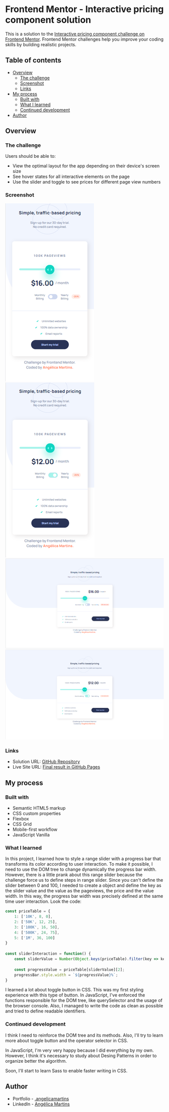# Frontend Mentor - Interactive pricing component solution

This is a solution to the [Interactive pricing component challenge on Frontend Mentor](https://www.frontendmentor.io/challenges/interactive-pricing-component-t0m8PIyY8). Frontend Mentor challenges help you improve your coding skills by building realistic projects. 

## Table of contents

- [Overview](#overview)
  - [The challenge](#the-challenge)
  - [Screenshot](#screenshot)
  - [Links](#links)
- [My process](#my-process)
  - [Built with](#built-with)
  - [What I learned](#what-i-learned)
  - [Continued development](#continued-development)
- [Author](#author)

## Overview

### The challenge

Users should be able to:

- View the optimal layout for the app depending on their device's screen size
- See hover states for all interactive elements on the page
- Use the slider and toggle to see prices for different page view numbers

### Screenshot

![Mobile viewport](/design/screenshot-mobile.png)
![Mobile viewport - toggle checked](/design/screenshot-mobile-toggle-checked.png)
![Full viewport](/design/screenshot-full.png)
![Full viewport - toggle checked](/design/screenshot-full-toggle-checked.png)

### Links

- Solution URL: [GitHub Repository](https://github.com/angelicamarttins/interactive-pricing/)
- Live Site URL: [Final result in GitHub Pages](https://angelicamarttins.github.io/interactive-pricing/)

## My process

### Built with

- Semantic HTML5 markup
- CSS custom properties
- Flexbox
- CSS Grid
- Mobile-first workflow
- JavaScript Vanilla

### What I learned

In this project, I learned how to style a range slider with a progress bar that transforms its color according to user interaction. To make it possible, I need to use the DOM tree to change dynamically the progress bar width. However, there is a little prank about this range slider because the challenge force us to define steps in range slider. Since you can't define the slider between 0 and 100, I needed to create a object and define the key as the slider value and the value as the pageviews, the price and the value width. In this way, the progress bar width was precisely defined at the same time user interaction. Look the code:

```js
const priceTable = {
    1: ['10K', 8, 0],
    2: ['50K', 12, 25],
    3: ['100K', 16, 50],
    4: ['500K', 24, 75],
    5: ['1M', 36, 100]
}

const sliderInteraction = function() {
    const sliderValue = Number(Object.keys(priceTable).filter(key => key === slider.value));
    
    const progressValue = priceTable[sliderValue][2];    
    progressBar.style.width = `${progressValue}%`;
}
```

I learned a lot about toggle button in CSS. This was my first styling experience with this type of button.
In JavaScript, I've enforced the functions responsible for the DOM tree, like querySelector and the usage of the browser console.
Also, I managed to write the code as clean as possible and tried to define readable identifiers.

### Continued development

I think I need to reinforce the DOM tree and its methods. Also, I'll try to learn more about toggle button and the operator selector in CSS. 

In JavaScript, I'm very very happy because I did everything by my own. However, I think it's necessary to study about Desing Patterns in order to organize better the algorithm. 

Soon, I'll start to learn Sass to enable faster writing in CSS. 

## Author

- Portfolio - [.angelicamartins](https://angelicamarttins.github.io/portfolio/)
- LinkedIn - [Angélica Martins](https://www.linkedin.com/in/marttinsangelica/)

